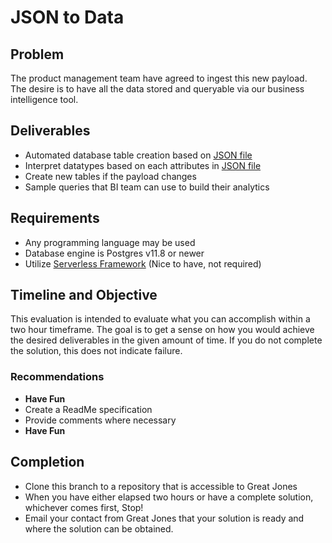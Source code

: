 # JSON to Data

## Problem
The product management team have agreed to ingest this new payload. The desire is to have all the data stored and queryable via our business intelligence tool.

## Deliverables
* Automated database table creation based on [JSON file](https://github.com/great-jones/json_to_data/blob/main/sample.json)
* Interpret datatypes based on each attributes in [JSON file](https://github.com/great-jones/json_to_data/blob/main/sample.json)
* Create new tables if the payload changes
* Sample queries that BI team can use to build their analytics

## Requirements
* Any programming language may be used
* Database engine is Postgres v11.8 or newer
* Utilize [Serverless Framework](https://www.serverless.com/) (Nice to have, not required)

## Timeline and Objective
This evaluation is intended to evaluate what you can accomplish within a two hour timeframe. The goal is to get a sense on how you would achieve the desired deliverables in the given amount of time. If you do not complete the solution, this does not indicate failure.
### Recommendations
* **Have Fun**
* Create a ReadMe specification
* Provide comments where necessary
* **Have Fun**

## Completion
* Clone this branch to a repository that is accessible to Great Jones
* When you have either elapsed two hours or have a complete solution, whichever comes first, Stop!
* Email your contact from Great Jones that your solution is ready and where the solution can be obtained.
